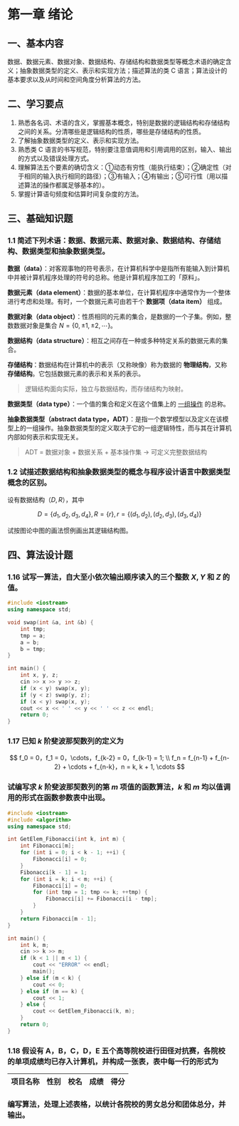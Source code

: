 # 第一章 绪论

## 一、基本内容

数据、数据元素、数据对象、数据结构、存储结构和数据类型等概念术语的确定含义；抽象数据类型的定义、表示和实现方法；描述算法的类 C 语言；算法设计的基本要求以及从时间和空间角度分析算法的方法。

## 二、学习要点

1. 熟悉各名词、术语的含义，掌握基本概念，特别是数据的逻辑结构和存储结构之间的关系。分清哪些是逻辑结构的性质，哪些是存储结构的性质。
2. 了解抽象数据类型的定义、表示和实现方法。
3. 熟悉类 C 语言的书写规范，特别要注意值调用和引用调用的区别，输入、输出的方式以及错误处理方式。
4. 理解算法五个要素的确切含义：①动态有穷性（能执行结束）；②确定性（对于相同的输入执行相同的路径）；③有输入；④有输出；⑤可行性（用以描述算法的操作都属足够基本的）。
5. 掌握计算语句频度和估算时间复杂度的方法。

## 三、基础知识题

### 1.1 简述下列术语：数据、数据元素、数据对象、数据结构、存储结构、数据类型和抽象数据类型。

**数据（data）**：对客观事物的符号表示，在计算机科学中是指所有能输入到计算机中并被计算机程序处理的符号的总称。他是计算机程序加工的「原料」。

**数据元素（data element）**：数据的基本单位，在计算机程序中通常作为一个整体进行考虑和处理。有时，一个数据元素可由若干个 **数据项（data item）** 组成。

**数据对象（data object）**：性质相同的元素的集合，是数据的一个子集。例如，整数数据对象是集合 $N=\{0,\pm1,\pm2,\cdots\}$。

**数据结构（data structure）**：相互之间存在一种或多种特定关系的数据元素的集合。

**存储结构**：数据结构在计算机中的表示（又称映像）称为数据的 **物理结构**，又称 **存储结构**。它包括数据元素的表示和关系的表示。

> 逻辑结构面向实际，独立与数据结构，而存储结构为映射。

**数据类型（data type）**：一个值的集合和定义在这个值集上的 <u>一组操作</u> 的总称。

**抽象数据类型（abstract data type，ADT）**：是指一个数学模型以及定义在该模型上的一组操作。抽象数据类型的定义取决于它的一组逻辑特性，而与其在计算机内部如何表示和实现无关。

> ADT = 数据对象 + 数据关系 + 基本操作集 → 可定义完整数据结构

### 1.2 试描述数据结构和抽象数据类型的概念与程序设计语言中数据类型概念的区别。

设有数据结构$（D,R）$，其中

$$D=\{d_1,d_2,d_3,d_4\},R=\{r\},r=\{(d_1,d_2),(d_2,d_3),(d_3,d_4)\}$$

试按图论中图的画法惯例画出其逻辑结构图。

## 四、算法设计题

### 1.16 试写一算法，自大至小依次输出顺序读入的三个整数 $X,Y$ 和 $Z$ 的值。

```cpp
#include <iostream>
using namespace std;

void swap(int &a, int &b) {
    int tmp;
    tmp = a;
    a = b;
    b = tmp; 
}

int main() {
    int x, y, z;
    cin >> x >> y >> z;
    if (x < y) swap(x, y);
    if (y < z) swap(y, z);
    if (x < y) swap(x, y);
    cout << x << ' ' << y << ' ' << z << endl;
    return 0;
}
```

### 1.17 已知 $k$ 阶斐波那契数列的定义为

$$
f_0 = 0，f_1 = 0，\cdots，f_{k-2} = 0，f_{k-1} = 1;
\\
f_n = f_{n-1} + f_{n-2} + \cdots + f_{n-k}，n = k, k + 1, \cdots
$$

### 试编写求 $k$ 阶斐波那契数列的第 $m$ 项值的函数算法，$k$ 和 $m$ 均以值调用的形式在函数参数表中出现。

```cpp
#include <iostream>
#include <algorithm>
using namespace std;

int GetElem_Fibonacci(int k, int m) {
    int Fibonacci[m];
    for (int i = 0; i < k - 1; ++i) {
        Fibonacci[i] = 0;
    }
    Fibonacci[k - 1] = 1;
    for (int i = k; i < m; ++i) {
        Fibonacci[i] = 0;
        for (int tmp = 1; tmp <= k; ++tmp) {
            Fibonacci[i] += Fibonacci[i - tmp];
        }
    }
    return Fibonacci[m - 1];
}

int main() {
    int k, m;
    cin >> k >> m;
    if (k < 1 || m < 1) {
        cout << "ERROR" << endl;
        main();
    } else if (m < k) {
        cout << 0;
    } else if (m == k) {
        cout << 1;
    } else {
        cout << GetElem_Fibonacci(k, m);
    }
    return 0;
}
```

### 1.18 假设有 A，B，C，D，E 五个高等院校进行田径对抗赛，各院校的单项成绩均已存入计算机，并构成一张表，表中每一行的形式为

项目名称 | 性别 | 校名 | 成绩 | 得分
--- | --- | --- | --- | ---

### 编写算法，处理上述表格，以统计各院校的男女总分和团体总分，并输出。

```cpp

```
